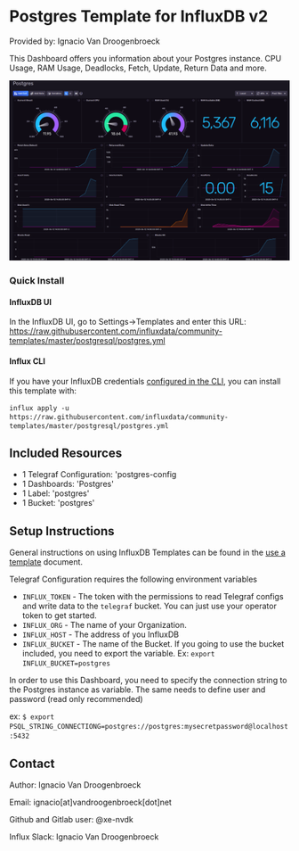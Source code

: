 # Postgres Template for InfluxDB v2

Provided by: Ignacio Van Droogenbroeck

This Dashboard offers you information about your Postgres instance. CPU Usage, RAM Usage, Deadlocks, Fetch, Update, Return Data and more.

![Dashboard Screenshot](screenshot.png)

### Quick Install

#### InfluxDB UI

In the InfluxDB UI, go to Settings->Templates and enter this URL: https://raw.githubusercontent.com/influxdata/community-templates/master/postgresql/postgres.yml

#### Influx CLI
If you have your InfluxDB credentials [configured in the CLI](https://v2.docs.influxdata.com/v2.0/reference/cli/influx/config/), you can install this template with:

```
influx apply -u https://raw.githubusercontent.com/influxdata/community-templates/master/postgresql/postgres.yml
```

## Included Resources

  - 1 Telegraf Configuration: 'postgres-config
  - 1 Dashboards: 'Postgres'
  - 1 Label: 'postgres'
  - 1 Bucket: 'postgres'

## Setup Instructions

General instructions on using InfluxDB Templates can be found in the [use a template](../docs/use_a_template.md) document.

Telegraf Configuration requires the following environment variables
  - `INFLUX_TOKEN` - The token with the permissions to read Telegraf configs and write data to the `telegraf` bucket. You can just use your operator token to get started.
  - `INFLUX_ORG` - The name of your Organization.
  - `INFLUX_HOST` - The address of you InfluxDB
  - `INFLUX_BUCKET` - The name of the Bucket. If you going to use the bucket included, you need to export the variable. Ex: ```export INFLUX_BUCKET=postgres```

In order to use this Dashboard, you need to specify the connection string to the Postgres instance as variable. The same needs to define user and password (read only recommended)

ex: ```$ export PSQL_STRING_CONNECTIONG=postgres://postgres:mysecretpassword@localhost:5432```

## Contact

Author: Ignacio Van Droogenbroeck

Email: ignacio[at]vandroogenbroeck[dot]net

Github and Gitlab user: @xe-nvdk

Influx Slack: Ignacio Van Droogenbroeck
